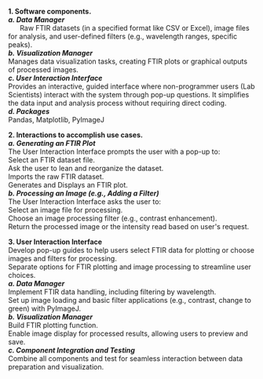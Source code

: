 **1. Software components.**   
   ***a. Data Manager***     
    &nbsp;&nbsp;&nbsp;&nbsp;&nbsp;&nbsp;Raw FTIR datasets (in a specified format like CSV or Excel), image files for analysis, and user-defined filters
    (e.g., wavelength ranges, specific peaks).    
   ***b. Visualization Manager***   
    Manages data visualization tasks, creating FTIR plots or graphical outputs of processed images.   
   ***c. User Interaction Interface***   
    Provides an interactive, guided interface where non-programmer users (Lab Scientists) interact with the system
    through pop-up questions. It simplifies the data input and analysis process without requiring direct coding.   
  ***d. Packages***   
    Pandas, Matplotlib, PyImageJ   

**2. Interactions to accomplish use cases.**   
   ***a. Generating an FTIR Plot***    
    The User Interaction Interface prompts the user with a pop-up to:   
    Select an FTIR dataset file.   
    Ask the user to lean and reorganize the dataset.   
    Imports the raw FTIR dataset.   
    Generates and Displays an FTIR plot.   
   ***b. Processing an Image (e.g., Adding a Filter)***   
    The User Interaction Interface asks the user to:   
    Select an image file for processing.   
    Choose an image processing filter (e.g., contrast enhancement).   
    Return the processed image or the intensity read based on user's request.   
    
**3. User Interaction Interface**   
  Develop pop-up guides to help users select FTIR data for plotting or choose images and filters for processing.   
  Separate options for FTIR plotting and image processing to streamline user choices.   
  ***a. Data Manager***    
    Implement FTIR data handling, including filtering by wavelength.   
    Set up image loading and basic filter applications (e.g., contrast, change to green) with PyImageJ.   
   ***b. Visualization Manager***    
    Build FTIR plotting function.   
    Enable image display for processed results, allowing users to preview and save.   
   ***c. Component Integration and Testing***    
    Combine all components and test for seamless interaction between data preparation and visualization.   
  
